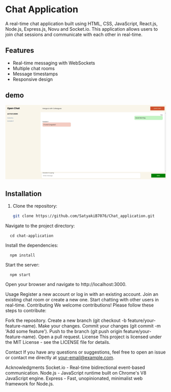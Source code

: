 # Chat Application

A real-time chat application built using HTML, CSS, JavaScript, React.js, Node.js, Express.js, Novu and Socket.io. This application allows users to join chat sessions and communicate with each other in real-time.

## Features

- Real-time messaging with WebSockets
- Multiple chat rooms
- Message timestamps
- Responsive design

## demo

![Chat Application Screenshot](https://github.com/SatyakiB7076/TextUtils-React/blob/main/chat_application.jpg)

## Installation

1. Clone the repository:

   ```sh
   git clone https://github.com/SatyakiB7076/Chat_application.git
Navigate to the project directory:

      cd chat-application

Install the dependencies:

      npm install

Start the server:

      npm start

Open your browser and navigate to http://localhost:3000.

Usage
   Register a new account or log in with an existing account.
   Join an existing chat room or create a new one.
   Start chatting with other users in real-time.
Contributing
   We welcome contributions! Please follow these steps to contribute:

Fork the repository.
   Create a new branch (git checkout -b feature/your-feature-name).
   Make your changes.
   Commit your changes (git commit -m 'Add some feature').
   Push to the branch (git push origin feature/your-feature-name).
   Open a pull request.
License
   This project is licensed under the MIT License - see the LICENSE file for details.

Contact
   If you have any questions or suggestions, feel free to open an issue or contact me directly at your-email@example.com.

Acknowledgments
   Socket.io - Real-time bidirectional event-based communication.
   Node.js - JavaScript runtime built on Chrome's V8 JavaScript engine.
   Express - Fast, unopinionated, minimalist web framework for Node.js.
